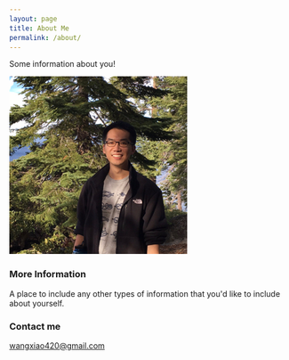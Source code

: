 ```yaml
---
layout: page
title: About Me
permalink: /about/
---
```


Some information about you!

![_config.yml](/images/IMG_0527.jpg)

### More Information

A place to include any other types of information that you'd like to include about yourself.

### Contact me

[wangxiao420@gmail.com](mailto:wangxiao420@gmail.com)
